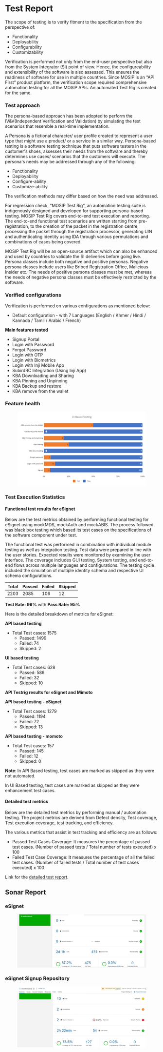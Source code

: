 # Test Report

The scope of testing is to verify fitment to the specification from the perspective of:

* Functionality
* Deployability
* Configurability
* Customizability

Verification is performed not only from the end-user perspective but also from the System Integrator (SI) point of view. Hence, the configureability and extensibility of the software is also assessed. This ensures the readiness of software for use in multiple countries. Since MOSIP is an “API First” product platform, the verification scope required comprehensive automation testing for all the MOSIP APIs. An automated Test Rig is created for the same.

### Test approach

The persona-based approach has been adopted to perform the IV\&V(Independent Verification and Validation) by simulating the test scenarios that resemble a real-time implementation.

A Persona is a fictional character/ user profile created to represent a user type that might use a product/ or a service in a similar way. Persona-based testing is a software testing technique that puts software testers in the customer's shoes, assesses their needs from the software and thereby determines use cases/ scenarios that the customers will execute. The persona's needs may be addressed through any of the following:

* Functionality
* Deployability
* Configure-ability
* Customize-ability

The verification methods may differ based on how the need was addressed.

For regression check, "MOSIP Test Rig", an automation testing suite is indigenously designed and developed for supporting persona-based testing. MOSIP Test Rig covers end-to-end test execution and reporting. The end-to-end functional test scenarios are written starting from pre-registration, to the creation of the packet in the registration centre, processing the packet through the registration processor, generating UIN and authenticating identity using IDA through various permutations and combinations of cases being covered.

MOSIP Test Rig will be an open-source artifact which can also be enhanced and used by countries to validate the SI deliveries before going live. Persona classes include both negative and positive personas. Negative persona classes include users like Bribed Registration Office, Malicious Insider etc. The needs of positive persona classes must be met, whereas the needs of negative persona classes must be effectively restricted by the software.

### Verified configurations

Verification is performed on various configurations as mentioned below:

* Default configuration - with 7 Languages (English / Khmer / Hindi / Kannada / Tamil / Arabic / French)

**Main features tested**

* Signup Portal
* Login with Password
* Forgot Password
* Login with OTP
* Login with Biometrics
* Login with Inji Mobile App
* SubirdRC Integration (Using Inji App)
* KBA Downloading and Sharing
* KBA Pinning and Unpinning
* KBA Backup and restore
* KBA remove from the wallet

### Feature health

<figure><img src="../../.gitbook/assets/Feature Health (2).png" alt=""><figcaption></figcaption></figure>

### Test Execution Statistics

#### Functional test results for eSignet

Below are the test metrics obtained by performing functional testing for eSignet using mockMDS, mockAuth and mockABIS. The process followed was black box testing which based its test cases on the specifications of the software component under test.

The functional test was performed in combination with individual module testing as well as integration testing. Test data were prepared in line with the user stories. Expected results were monitored by examining the user interface. The coverage includes GUI testing, System testing, and end-to-end flows across multiple languages and configurations. The testing cycle included the simulation of multiple identity schema and respective UI schema configurations.

| **Total** | **Passed** | **Failed** | **Skipped** |
| --------- | ---------- | ---------- | ----------- |
| 2203      | 2085       | 106        | 12          |

**Test Rate: 99%** with **Pass Rate: 95%**

Here is the detailed breakdown of metrics for eSignet:

**API based testing**

* Total Test cases: 1575
  * Passed: 1499
  * Failed: 74
  * Skipped: 2

**UI based testing**

* Total Test cases: 628
  * Passed: 586
  * Failed: 32
  * Skipped: 10

**API Testrig results for eSignet and Mimoto**

**API based testing - eSignet**

* Total Test cases: 1279
  * Passed: 1194
  * Failed: 72
  * Skipped: 13

**API based testing - momoto**

* Total Test cases: 157
  * Passed: 145
  * Failed: 12
  * Skipped: 0

**Note**: In API Based testing, test cases are marked as skipped as they were not automated.

In UI Based testing, test cases are marked as skipped as they were enhancement test cases.

#### Detailed test metrics

Below are the detailed test metrics by performing manual / automation testing. The project metrics are derived from Defect density, Test coverage, Test execution coverage, test tracking, and efficiency.

The various metrics that assist in test tracking and efficiency are as follows:

* Passed Test Cases Coverage: It measures the percentage of passed test cases. (Number of passed tests / Total number of tests executed) x 100
* Failed Test Case Coverage: It measures the percentage of all the failed test cases. (Number of failed tests / Total number of test cases executed) x 100

Link for the [detailed test report](test-report.md).

## Sonar Report

### eSignet

<figure><img src="../../.gitbook/assets/eSignet.png" alt=""><figcaption></figcaption></figure>

### eSignet Signup Repository

<figure><img src="../../.gitbook/assets/eSignet Signup Repo.png" alt=""><figcaption></figcaption></figure>
